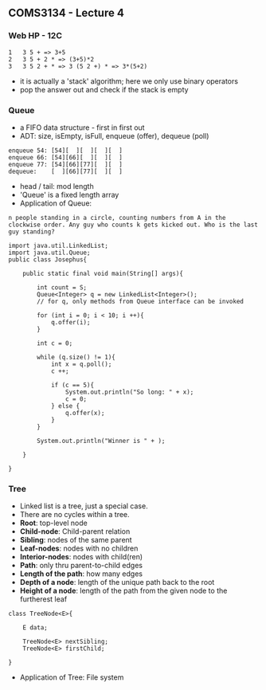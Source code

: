 ## COMS3134 - Lecture 4

### Web HP - 12C
```
1	3 5 + => 3+5
2	3 5 + 2 * => (3+5)*2
3	3 5 2 + * => 3 (5 2 +) * => 3*(5+2)
```
* it is actually a 'stack' algorithm; here we only use binary operators
* pop the answer out and check if the stack is empty

### Queue
* a FIFO data structure - first in first out
* ADT: size, isEmpty, isFull, enqueue (offer), dequeue (poll)
```
enqueue 54: [54][  ][  ][  ][  ]
enqueue 66: [54][66][  ][  ][  ]
enqueue 77: [54][66][77][  ][  ]
dequeue:    [  ][66][77][  ][  ]
```
* head / tail: mod length
* 'Queue' is a fixed length array
* Application of Queue:
```
n people standing in a circle, counting numbers from A in the clockwise order. Any guy who counts k gets kicked out. Who is the last guy standing?
```
```
import java.util.LinkedList;
import java.util.Queue;
public class Josephus{
	
	public static final void main(String[] args){

		int count = S;
		Queue<Integer> q = new LinkedList<Integer>();
		// for q, only methods from Queue interface can be invoked

		for (int i = 0; i < 10; i ++){
			q.offer(i);
		}

		int c = 0;

		while (q.size() != 1){
			int x = q.poll();
			c ++;

			if (c == 5){
				System.out.println("So long: " + x);
				c = 0;
			} else {
				q.offer(x);
			}
		}

		System.out.println("Winner is " + );

	}

}
```

### Tree
* Linked list is a tree, just a special case.
* There are no cycles within a tree.
* **Root**: top-level node
* **Child-node**: Child-parent relation
* **Sibling**: nodes of the same parent
* **Leaf-nodes**: nodes with no children
* **Interior-nodes**: nodes with child(ren)
* **Path**: only thru parent-to-child edges
* **Length of the path**: how many edges
* **Depth of a node**: length of the unique path back to the root
* **Height of a node**: length of the path from the given node to the furtherest leaf
```
class TreeNode<E>{
	
	E data;

	TreeNode<E> nextSibling;
	TreeNode<E> firstChild;

}
```
* Application of Tree: File system

